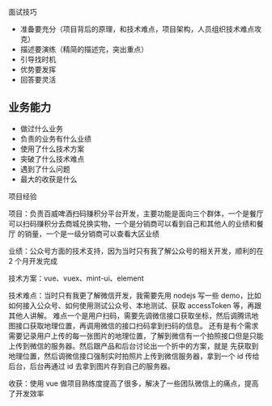 面试技巧

-   准备要充分（项目背后的原理，和技术难点，项目架构，人员组织技术难点攻克）
-   描述要演练（精简的描述完，突出重点）
-   引导找时机
-   优势要发挥
-   回答要灵活

## 业务能力

-   做过什么业务
-   负责的业务有什么业绩
-   使用了什么技术方案
-   突破了什么技术难点
-   遇到了什么问题
-   最大的收获是什么

项目经验

项目：负责百威啤酒扫码赚积分平台开发，主要功能是面向三个群体，一个是餐厅可以扫码赚积分去商城兑换实物，一个是分销商可以看到自己和其他人的业绩和餐厅
的销量，一个是一级分销商可以查看大区业绩

业绩：公众号方面的技术支持，因为当时只有我了解公众号的相关开发，顺利的在 2 个月开发完成

技术方案：vue、vuex、mint-ui、element

技术难点：当时只有我更了解微信开发，我需要先用 nodejs 写一些 demo，比如如何接入公众号、如何使用测试公众号、本地测试、获取 accessToken 等，再跟其他人讲解。
难点一个是用户扫码，需要先调微信接口获取坐标，然后调腾讯地图接口获取地理位置，再调用微信的接口扫码拿到扫码的信息。
还有是有个需求需要记录用户上传的每一张图片的地理位置，了解到微信有一个拍照接口但是只能上传到微信的服务器。然后跟产品和后台讨论出一个折中的方案，就是
先获取到地理位置，然后调微信接口强制实时拍照片上传到微信服务器，拿到一个 id 传给后台，后台再通过 id 去拿到图片存到自己的服务器。

收获：使用 vue 做项目熟练度提高了很多，解决了一些团队微信上的痛点，提高了开发效率
